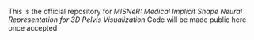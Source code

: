 This is the official repository for *MISNeR: Medical Implicit Shape Neural Representation for 3D Pelvis Visualization*
Code will be made public here once accepted
